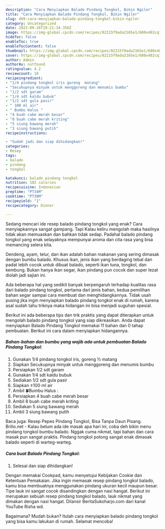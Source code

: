 ```yaml
---
description: "Cara Menyiapkan Balado Pindang Tongkol, Bikin Ngiler"
title: "Cara Menyiapkan Balado Pindang Tongkol, Bikin Ngiler"
slug: 469-cara-menyiapkan-balado-pindang-tongkol-bikin-ngiler
category: Uncategorized
date: 2022-09-26T19:21:34.356Z
image: https://img-global.cpcdn.com/recipes/82215f9ada2165e1/680x482cq70/balado-pindang-tongkol-foto-resep-utama.jpg
hideToc: false
enableToc: true
enableTocContent: false
thumbnail: https://img-global.cpcdn.com/recipes/82215f9ada2165e1/680x482cq70/balado-pindang-tongkol-foto-resep-utama.jpg
cover: https://img-global.cpcdn.com/recipes/82215f9ada2165e1/680x482cq70/balado-pindang-tongkol-foto-resep-utama.jpg
author: Admin
authorAv: notfound
ratingvalue: 4.2
reviewcount: 18
recipeingredient:
- "1/4 pindang tongkol iris goreng  matang"
- "Secukupnya minyak untuk menggoreng dan menumis bumbu"
- "1/2 sdt garam"
- "1/4 sdt kaldu bubuk"
- "1/2 sdt gula pasir"
- " 100 ml air"
- " Bumbu Halus "
- "4 buah cabe merah besar"
- "8 buah cabe merah kriting"
- "5 siung bawang merah"
- "3 siung bawang putih"
recipeinstructions:

- "Sudah jadi dan siap dihidangkan!"
categories:
- Resep
tags:
- balado
- pindang
- tongkol

katakunci: balado pindang tongkol 
nutrition: 102 calories
recipecuisine: Indonesian
preptime: "PT34M"
cooktime: "PT30M"
recipeyield: "1"
recipecategory: Dinner

---
```



Sedang mencari ide resep balado pindang tongkol yang enak? Cara menyiapkannya sangat gampang. Tapi Kalau keliru mengolah maka hasilnya tidak akan memuaskan dan bahkan tidak sedap. Padahal balado pindang tongkol yang enak selayaknya mempunyai aroma dan cita rasa yang bisa memancing selera kita.


Dendeng, ayam, telur, dan ikan adalah bahan makanan yang sering dimasak dengan bumbu balado. Khusus ikan, jenis ikan yang berdaging tebal dan padat lebih cocok untuk dibuat balado, seperti ikan tuna, tongkol, dan kembung. Bukan hanya ikan segar, ikan pindang pun cocok dan super lezat diolah jadi sajian ini.

Ada beberapa hal yang sedikit banyak berpengaruh terhadap kualitas rasa dari balado pindang tongkol, pertama dari jenis bahan, kedua pemilihan bahan segar sampai cara membuat dan menghidangkannya. Tidak usah pusing jika ingin menyiapkan balado pindang tongkol enak di rumah, karena asal sudah tahu triknya maka hidangan ini bisa menjadi suguhan spesial.


Berikut ini ada beberapa tips dan trik praktis yang dapat diterapkan untuk mengolah balado pindang tongkol yang siap dikreasikan. Anda dapat menyiapkan Balado Pindang Tongkol memakai 11 bahan dan 0 tahap pembuatan. Berikut ini cara dalam menyiapkan hidangannya.

<!--inarticleads1-->

##### Bahan-bahan dan bumbu yang wajib ada untuk pembuatan Balado Pindang Tongkol:

1. Gunakan 1/4 pindang tongkol iris, goreng ½ matang
1. Siapkan Secukupnya minyak untuk menggoreng dan menumis bumbu
1. Persiapkan 1/2 sdt garam
1. Gunakan 1/4 sdt kaldu bubuk
1. Sediakan 1/2 sdt gula pasir
1. Siapkan  ±100 ml air
1. Ambil  🍀Bumbu Halus :
1. Persiapkan 4 buah cabe merah besar
1. Ambil 8 buah cabe merah kriting
1. Sediakan 5 siung bawang merah
1. Ambil 3 siung bawang putih


Baca juga: Resep Pepes Pindang Tongkol, Bisa Tanpa Daun Pisang. Brilio.net - Kalau belum ada ide masak apa hari ini, coba deh bikin menu pindang tongkol bumbu balado. Nggak cuma nikmat, tapi bahan dan cara masak pun sangat praktis. Pindang tongkol potong sangat enak dimasak balado seperti di warteg-warteg. 

<!--inarticleads2-->

##### Cara buat Balado Pindang Tongkol:


1. Selesai dan siap dihidangkan!

Dengan memakai Cookpad, kamu menyetujui Kebijakan Cookie dan Ketentuan Pemakaian. Jika ingin memasak resep pindang tongkol balado, kamu bisa membuatnya menggunakan pindang ukuran kecil maupun besar. Tipe lauk ini sangat cocok disandingkan dengan nasi hangat. Berikut ini merupakan sebuah resep pindang tongkol balado, lauk nikmat yang dimakan dengan nasi hangat. Dilansir BeritaSukoharjo.com dari kanal YouTube Risha wd. 

Bagaimana? Mudah bukan? Itulah cara menyiapkan balado pindang tongkol yang bisa kamu lakukan di rumah. Selamat mencoba!
